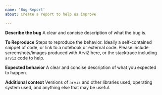 ```yaml
---
name: 'Bug Report'
about: Create a report to help us improve

---
```


**Describe the bug**
A clear and concise description of what the bug is.

**To Reproduce**
Steps to reproduce the behavior. Ideally a self-contained snippet of code, or link to a notebook or external code. Please include screenshots/images produced with ArviZ here, or the stacktrace including `arviz` code to help.

**Expected behavior**
A clear and concise description of what you expected to happen.

**Additional context**
Versions of `arviz` and other libraries used, operating system used, and anything else that may be useful.
